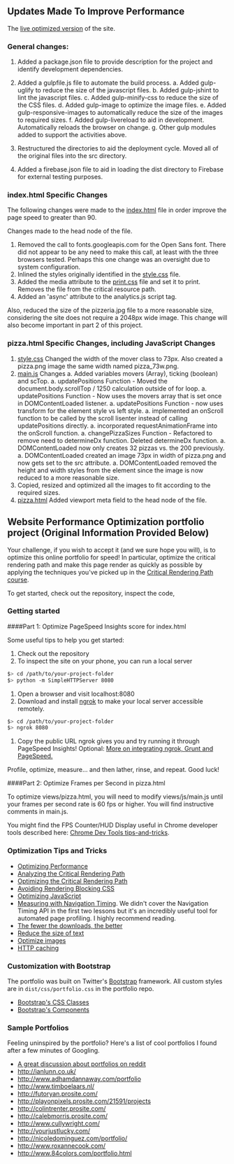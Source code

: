 ## Updates Made To Improve Performance

The [live optimized version](https://web-performance.firebaseapp.com) of the site.

### General changes:

1. Added a package.json file to provide description for the project and identify development dependencies.
1. Added a gulpfile.js file to automate the build process.
  a. Added gulp-uglify to reduce the size of the javascript files.
  b. Added gulp-jshint to lint the javascript files.
  c. Added gulp-minify-css to reduce the size of the CSS files.
  d. Added gulp-image to optimize the image files.
  e. Added gulp-responsive-images to automatically reduce the size of the images to required sizes.
  f. Added gulp-livereload to aid in development. Automatically reloads the browser on change.
  g. Other gulp modules added to support the activities above.

1. Restructured the directories to aid the deployment cycle. Moved all of the original files into the src directory.
1. Added a firebase.json file to aid in loading the dist directory to Firebase for external testing purposes.

### index.html Specific Changes

The following changes were made to the [index.html](src/index.html) file in order improve the page speed to greater than 90.

Changes made to the head node of the file.

1. Removed the call to fonts.googleapis.com for the Open Sans font. There did not appear to be any need to make this call, at least with the three browsers tested. Perhaps this one change was an oversight due to system configuration.
1. Inlined the styles originally identified in the [style.css](src/css/style.css) file.
1. Added the media attribute to the [print.css](src/css/print.css) file and set it to print. Removes the file from the critical resource path.
1. Added an 'async' attribute to the analytics.js script tag.

Also, reduced the size of the pizzeria.jpg file to a more reasonable size, considering the site does not require a 2048px wide image. This change will also become important in part 2 of this project.

### pizza.html Specific Changes, including JavaScript Changes

1. [style.css](src/views/css/style.css) Changed the width of the mover class to 73px. Also created a pizza.png image the same width named pizza_73w.png.
1. [main.js](src/views/js/main.js) Changes
     a. Added variables movers (Array), ticking (boolean) and scTop.
     a. updatePositions Function - Moved the document.body.scrollTop / 1250 calculation outside of for loop.
     a. updatePositions Function - Now uses the movers array that is set once in DOMContentLoaded listener.
     a. updatePositions Function - now uses transform for the element style vs left style.
     a. implemented an onScroll function to be called by the scroll lisenter instead of calling updatePositions directly.
     a. incorporated requestAnimationFrame into the onScroll function.
     a. changePizzaSizes Function - Refactored to remove need to determineDx function. Deleted determineDx function.
     a. DOMContentLoaded now only creates 32 pizzas vs. the 200 previously.
     a. DOMContentLoaded created an image 73px in width of pizza.png and now gets set to the src attribute.
     a. DOMContentLoaded removed the height and width styles from the element since the image is now reduced to a more reasonable size.
1. Copied, resized and optimized all the images to fit according to the required sizes. 
1. [pizza.html](src/views/pizza.html) Added viewport meta field to the head node of the file.

## Website Performance Optimization portfolio project (Original Information Provided Below)

Your challenge, if you wish to accept it (and we sure hope you will), is to optimize this online portfolio for speed! In particular, optimize the critical rendering path and make this page render as quickly as possible by applying the techniques you've picked up in the [Critical Rendering Path course](https://www.udacity.com/course/ud884).

To get started, check out the repository, inspect the code,

### Getting started

####Part 1: Optimize PageSpeed Insights score for index.html

Some useful tips to help you get started:

1. Check out the repository
1. To inspect the site on your phone, you can run a local server

  ```bash
  $> cd /path/to/your-project-folder
  $> python -m SimpleHTTPServer 8080
  ```

1. Open a browser and visit localhost:8080
1. Download and install [ngrok](https://ngrok.com/) to make your local server accessible remotely.

  ``` bash
  $> cd /path/to/your-project-folder
  $> ngrok 8080
  ```

1. Copy the public URL ngrok gives you and try running it through PageSpeed Insights! Optional: [More on integrating ngrok, Grunt and PageSpeed.](http://www.jamescryer.com/2014/06/12/grunt-pagespeed-and-ngrok-locally-testing/)

Profile, optimize, measure... and then lather, rinse, and repeat. Good luck!

####Part 2: Optimize Frames per Second in pizza.html

To optimize views/pizza.html, you will need to modify views/js/main.js until your frames per second rate is 60 fps or higher. You will find instructive comments in main.js. 

You might find the FPS Counter/HUD Display useful in Chrome developer tools described here: [Chrome Dev Tools tips-and-tricks](https://developer.chrome.com/devtools/docs/tips-and-tricks).

### Optimization Tips and Tricks
* [Optimizing Performance](https://developers.google.com/web/fundamentals/performance/ "web performance")
* [Analyzing the Critical Rendering Path](https://developers.google.com/web/fundamentals/performance/critical-rendering-path/analyzing-crp.html "analyzing crp")
* [Optimizing the Critical Rendering Path](https://developers.google.com/web/fundamentals/performance/critical-rendering-path/optimizing-critical-rendering-path.html "optimize the crp!")
* [Avoiding Rendering Blocking CSS](https://developers.google.com/web/fundamentals/performance/critical-rendering-path/render-blocking-css.html "render blocking css")
* [Optimizing JavaScript](https://developers.google.com/web/fundamentals/performance/critical-rendering-path/adding-interactivity-with-javascript.html "javascript")
* [Measuring with Navigation Timing](https://developers.google.com/web/fundamentals/performance/critical-rendering-path/measure-crp.html "nav timing api"). We didn't cover the Navigation Timing API in the first two lessons but it's an incredibly useful tool for automated page profiling. I highly recommend reading.
* <a href="https://developers.google.com/web/fundamentals/performance/optimizing-content-efficiency/eliminate-downloads.html">The fewer the downloads, the better</a>
* <a href="https://developers.google.com/web/fundamentals/performance/optimizing-content-efficiency/optimize-encoding-and-transfer.html">Reduce the size of text</a>
* <a href="https://developers.google.com/web/fundamentals/performance/optimizing-content-efficiency/image-optimization.html">Optimize images</a>
* <a href="https://developers.google.com/web/fundamentals/performance/optimizing-content-efficiency/http-caching.html">HTTP caching</a>

### Customization with Bootstrap
The portfolio was built on Twitter's <a href="http://getbootstrap.com/">Bootstrap</a> framework. All custom styles are in `dist/css/portfolio.css` in the portfolio repo.

* <a href="http://getbootstrap.com/css/">Bootstrap's CSS Classes</a>
* <a href="http://getbootstrap.com/components/">Bootstrap's Components</a>

### Sample Portfolios

Feeling uninspired by the portfolio? Here's a list of cool portfolios I found after a few minutes of Googling.

* <a href="http://www.reddit.com/r/webdev/comments/280qkr/would_anybody_like_to_post_their_portfolio_site/">A great discussion about portfolios on reddit</a>
* <a href="http://ianlunn.co.uk/">http://ianlunn.co.uk/</a>
* <a href="http://www.adhamdannaway.com/portfolio">http://www.adhamdannaway.com/portfolio</a>
* <a href="http://www.timboelaars.nl/">http://www.timboelaars.nl/</a>
* <a href="http://futoryan.prosite.com/">http://futoryan.prosite.com/</a>
* <a href="http://playonpixels.prosite.com/21591/projects">http://playonpixels.prosite.com/21591/projects</a>
* <a href="http://colintrenter.prosite.com/">http://colintrenter.prosite.com/</a>
* <a href="http://calebmorris.prosite.com/">http://calebmorris.prosite.com/</a>
* <a href="http://www.cullywright.com/">http://www.cullywright.com/</a>
* <a href="http://yourjustlucky.com/">http://yourjustlucky.com/</a>
* <a href="http://nicoledominguez.com/portfolio/">http://nicoledominguez.com/portfolio/</a>
* <a href="http://www.roxannecook.com/">http://www.roxannecook.com/</a>
* <a href="http://www.84colors.com/portfolio.html">http://www.84colors.com/portfolio.html</a>
